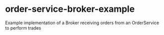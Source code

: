 # order-service-broker-example
Example implementation of a Broker receiving orders from an OrderService to perform trades
